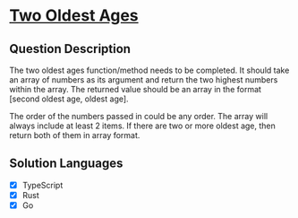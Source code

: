 # [Two Oldest Ages](https://www.codewars.com/kata/511f11d355fe575d2c000001)

## Question Description

The two oldest ages function/method needs to be completed. It should take an array of numbers as its argument and return the two highest numbers within the array. The returned value should be an array in the format [second oldest age, oldest age].

The order of the numbers passed in could be any order. The array will always include at least 2 items. If there are two or more oldest age, then return both of them in array format.

## Solution Languages

- [x] TypeScript
- [x] Rust
- [x] Go